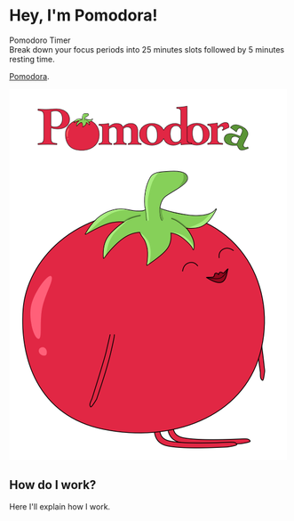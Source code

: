 # Hey, I'm Pomodora!

Pomodoro Timer    
Break down your focus periods into 25 minutes slots followed by 5 minutes resting time.

[Pomodora](https://url).

![image of pomodora character](https://github.com/monifasol/pomodora/blob/master/src/images/pomodora-tomato-github.png)

## How do I work?

Here I'll explain how I work.
